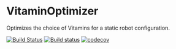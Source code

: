 # VitaminOptimizer

Optimizes the choice of Vitamins for a static robot configuration.

[![Build Status](https://travis-ci.org/Octogonapus/VitaminOptimizer.jl.svg?branch=master)](https://travis-ci.org/Octogonapus/VitaminOptimizer.jl)
[![Build status](https://ci.appveyor.com/api/projects/status/ilkuu7pji839m3o7/branch/master?svg=true)](https://ci.appveyor.com/project/Octogonapus/vitaminoptimizer-jl/branch/master)
[![codecov](https://codecov.io/gh/Octogonapus/VitaminOptimizer.jl/branch/master/graph/badge.svg)](https://codecov.io/gh/Octogonapus/VitaminOptimizer.jl)
